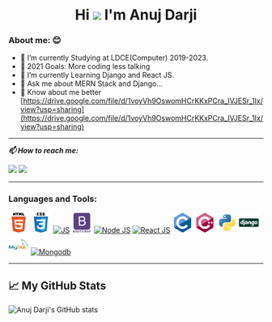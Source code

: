 
<h1 align="center">Hi <img src="https://raw.githubusercontent.com/MartinHeinz/MartinHeinz/master/wave.gif" width="30px"> I'm Anuj Darji</h1>


<!--
**anujdarji2001/anujdarji2001** is a ✨ _special_ ✨ repository because its `README.md` (this file) appears on your GitHub profile.
-->

<!-- Here are some ideas to get you started: -->
### About me: 😊

- 🌱 I’m currently Studying at LDCE(Computer) 2019-2023.
- 🥅 2021 Goals: More coding less talking
- 🔭 I’m currently Learning Django and React JS.
- 💬 Ask me about MERN Stack and Django...
- 📄 Know about me better [https://drive.google.com/file/d/1voyVh9OswomHCrKKxPCra_IVJESr_1Ix/view?usp=sharing](https://drive.google.com/file/d/1voyVh9OswomHCrKKxPCra_IVJESr_1Ix/view?usp=sharing)

<!-- - 👯 I’m looking to collaborate on ... -->
<!-- - 🤔 I’m looking for help with ... -->

<!-- - ⚡ Fun fact: ... -->

---

<p>
  <b><i>📫 How to reach me: </i></b>

 
  [<img height="30" src = "https://img.shields.io/badge/gmail-c14438?&style=for-the-badge&logo=gmail&logoColor=white">][gmail] 
  [<img height="30" src="https://img.shields.io/badge/linkedin-blue.svg?&style=for-the-badge&logo=linkedin&logoColor=white">][LinkedIn]
</p>

---

<h3 align="left">Languages and Tools:</h3>
<p align="left"> 
  <a href="https://www.w3.org/html/" target="_blank"><img src="https://raw.githubusercontent.com/devicons/devicon/master/icons/html5/html5-original-wordmark.svg" alt="html5" width="40" height="40"/></a> 
  <a href="https://www.w3schools.com/css/" target="_blank"><img src="https://raw.githubusercontent.com/devicons/devicon/master/icons/css3/css3-original-wordmark.svg" alt="css3" width="40" height="40"/></a> 
  <a href="https://www.javascript.com/" target="_blank"><img src="https://upload.wikimedia.org/wikipedia/commons/thumb/9/99/Unofficial_JavaScript_logo_2.svg/240px-Unofficial_JavaScript_logo_2.svg.png" alt="JS"  width="40" height="40"/></a>
  <a href="https://getbootstrap.com" target="_blank"><img src="https://raw.githubusercontent.com/devicons/devicon/master/icons/bootstrap/bootstrap-plain-wordmark.svg" alt="bootstrap" width="40" height="40"/></a> 
  <a href="https://nodejs.org/en/" target="_blank"><img src="https://www.pinclipart.com/picdir/middle/520-5201509_node-js-logo-png-clipart.png" alt="Node JS"  width="60" height="40"/></a>
  <a href="https://reactjs.org/" target="_blank"><img src="https://i.pinimg.com/originals/84/b1/06/84b1065e798f61aa80b8670a4b6fbb4d.png" alt="React JS"  width="40" height="40"/></a>
  <a href="https://www.cprogramming.com/" target="_blank"><img src="https://raw.githubusercontent.com/devicons/devicon/master/icons/c/c-original.svg" alt="c" width="40" height="40"/></a> 
  <a href="https://www.w3schools.com/cpp/" target="_blank"><img src="https://raw.githubusercontent.com/devicons/devicon/master/icons/cplusplus/cplusplus-original.svg" alt="cplusplus" width="40" height="40"/></a>
  <a href="https://www.python.org" target="_blank"><img src="https://raw.githubusercontent.com/devicons/devicon/master/icons/python/python-original.svg" alt="python" width="40" height="40"/></a>
  <a href="https://www.djangoproject.com/" target="_blank"><img src="https://raw.githubusercontent.com/devicons/devicon/master/icons/django/django-original.svg" alt="django" width="40" height="40"/></a>
  <a href="https://www.mysql.com/" target="_blank"><img src="https://raw.githubusercontent.com/devicons/devicon/master/icons/mysql/mysql-original-wordmark.svg" alt="mysql" width="40" height="40"/></a> 
  <a href="https://www.mongodb.com/" target="_blank"><img src="https://laymanclass.com/wp-content/uploads/2019/08/mongodb2.jpeg" alt="Mongodb"  width="65" height="40"/></a>
</p>

---

## &#x1f4c8; My GitHub Stats

<p align="center">

<!--   <img src="https://github-readme-stats.vercel.app/api?username=anujdarji2001&hide=stars&show_icons=true&line_height=48"> -->
<!--   <img src="https://github-readme-stats.vercel.app/api/top-langs/?username=anujdarji2001&count_private=true"> -->
  ![Anuj Darji's GitHub stats](https://github-readme-stats.vercel.app/api?username=anujdarji2001&count_private=true)

<!--   <p>&nbsp;<img align="center" src="https://github-readme-stats.vercel.app/api?username=anujdarji2001&show_icons=true&locale=en" alt="anujdarji2001" /></p>
  <img align="left" src="https://github-readme-stats.vercel.app/api/top-langs?username=anujdarji2001&show_icons=true&locale=en&layout=compact" alt="anujdarji2001" /> -->

</p>



[gmail]: mailto:anujdarji2001@gmail.com
[linkedin]: https://www.linkedin.com/in/anuj-darji-6727b01b0/
